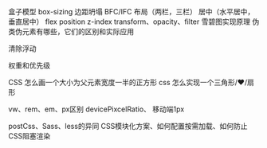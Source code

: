 盒子模型
box-sizing
边距坍塌
BFC/IFC
布局（两栏，三栏）
居中（水平居中，垂直居中）
flex
position
z-index
transform、opacity、filter
雪碧图实现原理
伪类伪元素有哪些，它们的区别和实际应用

清除浮动

权重和优先级

CSS 怎么画一个大小为父元素宽度一半的正方形
css 怎么实现一个三角形/❤️/扇形

vw、rem、em、px区别
devicePixcelRatio、
移动端1px

postCss、Sass、less的异同
CSS模块化方案、如何配置按需加载、如何防止CSS阻塞渲染

